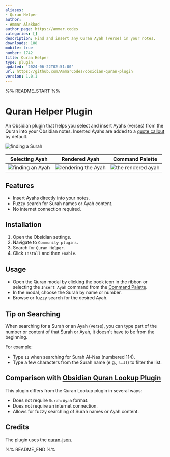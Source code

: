 ```yaml
---
aliases:
- Quran Helper
author:
- Ammar Alakkad
author_page: https://ammar.codes
categories: []
description: Find and insert any Quran Ayah (verse) in your notes.
downloads: 188
mobile: true
number: 1742
title: Quran Helper
type: plugin
updated: '2024-06-22T02:51:00'
url: https://github.com/AmmarCodes/obsidian-quran-plugin
version: 1.0.1
---
```


%% README_START %%

# Quran Helper Plugin

An Obsidian plugin that helps you select and insert Ayahs (verses) from the Quran into your Obsidian notes. Inserted Ayahs are added to a [quote callout](https://help.obsidian.md/Editing+and+formatting/Callouts) by default.

![finding a Surah](https://raw.githubusercontent.com/AmmarCodes/obsidian-quran-plugin/HEAD/assets/screenshots/surah.png)

| Selecting Ayah                                    | Rendered Ayah                                            | Command Palette                                                |
| ------------------------------------------------- | -------------------------------------------------------- | -------------------------------------------------------------- |
| ![finding an Ayah](https://raw.githubusercontent.com/AmmarCodes/obsidian-quran-plugin/HEAD/assets/screenshots/ayah.png) | ![rendering the Ayah](./assets/screenshots/rendered.png) | ![the rendered ayah](./assets/screenshots/command-palette.png) |

## Features

-   Insert Ayahs directly into your notes.
-   Fuzzy search for Surah names or Ayah content.
-   No internet connection required.

## Installation

1. Open the Obsidian settings.
2. Navigate to `Community plugins`.
3. Search for `Quran Helper`.
4. Click `Install` and then `Enable`.

## Usage

-   Open the Quran modal by clicking the book icon in the ribbon or selecting the `Insert Ayah` command from the [Command Palette](https://help.obsidian.md/Plugins/Command+palette).
-   In the modal, choose the Surah by name or number.
-   Browse or fuzzy search for the desired Ayah.

## Tip on Searching

When searching for a Surah or an Ayah (verse), you can type part of the number or content of that Surah or Ayah, it doesn't have to be from the beginning.

For example:

-   Type `11` when searching for Surah Al-Nas (numbered 114).
-   Type a few characters from the Surah name (e.g., `النا`) to filter the list.

## Comparison with [Obsidian Quran Lookup Plugin](https://github.com/abuibrahim2/quranlookup)

This plugin differs from the Quran Lookup plugin in several ways:

-   Does not require `Surah:Ayah` format.
-   Does not require an internet connection.
-   Allows for fuzzy searching of Surah names or Ayah content.

## Credits

The plugin uses the [quran-json](https://github.com/risan/quran-json).


%% README_END %%